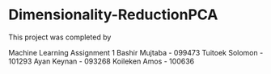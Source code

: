 # Dimensionality-ReductionPCA

This project was completed by 

Machine Learning Assignment 1 Bashir Mujtaba - 099473 Tuitoek Solomon - 101293 Ayan Keynan - 093268 Koileken Amos - 100636
